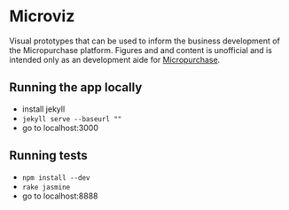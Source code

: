 # Microviz

Visual prototypes that can be used to inform the business development of the Micropurchase platform. Figures and and content is unofficial and is intended only as an development aide for [Micropurchase](https://github.com/18F/micropurchase).


## Running the app locally

* install jekyll
* `jekyll serve --baseurl ""`
* go to localhost:3000


## Running tests

* `npm install --dev`
* `rake jasmine`
* go to localhost:8888
